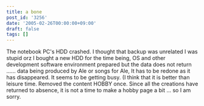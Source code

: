 ```yaml
---
title: a bone
post_id: '3256'
date: '2005-02-26T00:00:00+09:00'
draft: false
tags: []
---
```


The notebook PC's HDD crashed. I thought that backup was unrelated I was stupid orz I bought a new HDD for the time being, OS and other development software environment prepared but the data does not return ...... data being produced by Ale or songs for Ale, It has to be redone as it has disappeared. It seems to be getting busy. (I think that it is better than leisure time. Removed the content HOBBY once. Since all the creations have returned to absence, it is not a time to make a hobby page a bit ... so I am sorry.
